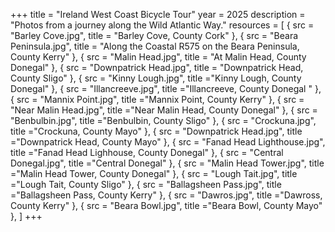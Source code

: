 +++
title = "Ireland West Coast Bicycle Tour"
year = 2025
description = "Photos from a journey along the Wild Atlantic Way."
resources = [
  { src = "Barley Cove.jpg", title = "Barley Cove, County Cork" },
  { src = "Beara Peninsula.jpg", title = "Along the Coastal R575 on the Beara Peninsula, County Kerry" },
  { src = "Malin Head.jpg", title = "At Malin Head, County Donegal" }, 
  { src = "Downpatrick Head.jpg", title = "Downpatrick Head, County Sligo" },
  { src = "Kinny Lough.jpg", title ="Kinny Lough, County Donegal" },
  { src = "Illancreeve.jpg", title ="Illancreeve, County Donegal " },
  { src = "Mannix Point.jpg", title ="Mannix Point, County Kerry" },
  { src = "Near Malin Head.jpg", title ="Near Malin Head, County Donegal" },
  { src = "Benbulbin.jpg", title ="Benbulbin, County Sligo" },
  { src = "Crockuna.jpg", title ="Crockuna, County Mayo" },
  { src = "Downpatrick Head.jpg", title ="Downpatrick Head, County Mayo" },
  { src = "Fanad Head Lighthouse.jpg", title ="Fanad Head Lighhouse, County Donegal" },
  { src = "Central Donegal.jpg", title ="Central Donegal" },
  { src = "Malin Head Tower.jpg", title ="Malin Head Tower, County Donegal" },
  { src = "Lough Tait.jpg", title ="Lough Tait, County Sligo" },
  { src = "Ballagsheen Pass.jpg", title ="Ballagsheen Pass, County Kerry" },
  { src = "Dawros.jpg", title ="Dawross, County Kerry" },
  { src = "Beara Bowl.jpg", title ="Beara Bowl, County Mayo" },
]
+++

